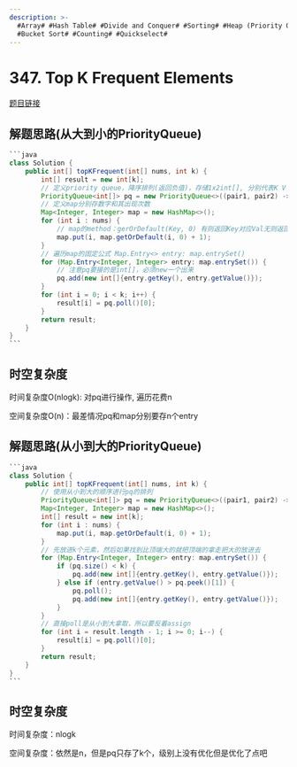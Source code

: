 ```yaml
---
description: >-
  #Array# #Hash Table# #Divide and Conquer# #Sorting# #Heap (Priority Queue)#
  #Bucket Sort# #Counting# #Quickselect#
---
```


# 347. Top K Frequent Elements

[题目链接](https://leetcode.com/problems/top-k-frequent-elements/)

## 解题思路(从大到小的PriorityQueue)

````java
```java
class Solution {
    public int[] topKFrequent(int[] nums, int k) {
        int[] result = new int[k];
        // 定义priority queue，降序排列(返回负值)，存储1x2int[], 分别代表K V
        PriorityQueue<int[]> pq = new PriorityQueue<>((pair1, pair2) -> pair2[1] - pair1[1]);
        // 定义map分别存数字和其出现次数
        Map<Integer, Integer> map = new HashMap<>();
        for (int i : nums) {
            // map的method：gerOrDefault(Key, 0) 有则返回Key对应Val无则返回定义值，这里省去不少步骤
            map.put(i, map.getOrDefault(i, 0) + 1);
        }
        // 遍历map的固定公式 Map.Entry<> entry: map.entrySet()
        for (Map.Entry<Integer, Integer> entry: map.entrySet()) {
            // 注意pq要接的是int[]，必须new一个出来
            pq.add(new int[]{entry.getKey(), entry.getValue()});
        }
        for (int i = 0; i < k; i++) { 
            result[i] = pq.poll()[0];
        }
        return result;
    }
}
```
````

## 时空复杂度

时间复杂度O(nlogk): 对pq进行操作, 遍历花费n

空间复杂度O(n)：最差情况pq和map分别要存n个entry

## 解题思路(从小到大的PriorityQueue)

````java
```java
class Solution {
    public int[] topKFrequent(int[] nums, int k) {
        // 使用从小到大的顺序进行pq的排列
        PriorityQueue<int[]> pq = new PriorityQueue<>((pair1, pair2) -> pair1[1] - pair2[1]);
        Map<Integer, Integer> map = new HashMap<>();
        int[] result = new int[k];
        for (int i : nums) {
            map.put(i, map.getOrDefault(i, 0) + 1);
        }
        // 先放进k个元素，然后如果找到比顶端大的就把顶端的拿走把大的放进去
        for (Map.Entry<Integer, Integer> entry: map.entrySet()) {
            if (pq.size() < k) {
                pq.add(new int[]{entry.getKey(), entry.getValue()});
            } else if (entry.getValue() > pq.peek()[1]) {
                pq.poll();
                pq.add(new int[]{entry.getKey(), entry.getValue()});
            }
        }
        // 直接poll是从小到大拿取，所以要反着assign
        for (int i = result.length - 1; i >= 0; i--) {
            result[i] = pq.poll()[0];
        }
        return result;
    }
}
```
````

## 时空复杂度

时间复杂度：nlogk

空间复杂度：依然是n，但是pq只存了k个，级别上没有优化但是优化了点吧
